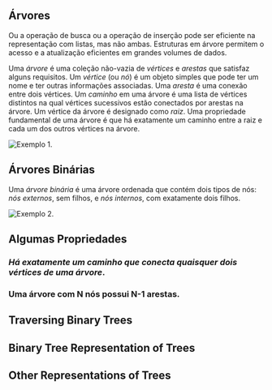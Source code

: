 

## Árvores


Ou a operação de busca ou a operação de inserção pode ser eficiente na representação com listas, mas não ambas. Estruturas em árvore permitem o acesso e a atualização eficientes em grandes volumes de dados.

 
Uma _árvore_ é uma coleção não-vazia de _vértices_ e _arestas_ que satisfaz alguns requisitos. Um _vértice_ (ou _nó_) é um objeto simples que pode ter um nome e ter outras informações associadas. Uma _aresta_ é uma conexão entre dois vértices. Um _caminho_ em uma árvore é uma lista de vértices distintos na qual vértices sucessivos estão conectados por arestas na árvore. Um vértice da árvore é designado como _raiz_. Uma propriedade fundamental de uma árvore é que há exatamente um caminho entre a raiz e cada um dos outros  vértices na árvore.



![Exemplo 1.](tutorial/arvore-s1.png)

## Árvores Binárias 

Uma _árvore binária_ é uma árvore ordenada que contém dois tipos de nós: _nós externos_, sem filhos, e _nós internos_, com exatamente dois filhos.


![Exemplo 2.](tutorial/arvore-s2.png)


## Algumas Propriedades

### _Há exatamente um caminho que conecta quaisquer dois vértices de uma árvore_.

### Uma árvore com N nós possui N-1 arestas.



## Traversing Binary Trees

## Binary Tree Representation of Trees

## Other Representations of Trees



